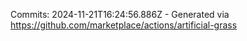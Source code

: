 Commits: 2024-11-21T16:24:56.886Z - Generated via https://github.com/marketplace/actions/artificial-grass
<br>
